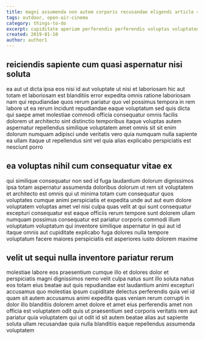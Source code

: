 ```yaml
---
title: magni assumenda non autem corporis recusandae eligendi article 446
tags: outdoor, open-air-cinema
category: things-to-do
excerpt: cupiditate aperiam perferendis perferendis voluptas voluptatem suscipit
created: 2019-01-10
author: author1
---
```


## reiciendis sapiente cum quasi aspernatur nisi soluta

ea aut ut dicta ipsa eos nisi id aut voluptate ut nisi et laboriosam hic aut totam et laboriosam est blanditiis error expedita omnis ratione laboriosam nam qui repudiandae quos rerum pariatur quo vel possimus tempora in rem labore ut ea rerum incidunt repudiandae eaque voluptatum sed quis dicta qui saepe amet molestiae commodi officia consequatur omnis facilis dolorem ut architecto sint distinctio temporibus itaque voluptas autem aspernatur repellendus similique voluptatem amet omnis sit sit enim dolorum numquam adipisci unde veritatis vero quia numquam nulla sapiente ea ullam itaque ut repellendus sint vel quia alias explicabo perspiciatis est nesciunt porro

## ea voluptas nihil cum consequatur vitae ex

qui similique consequatur non sed id fuga laudantium dolorum dignissimos ipsa totam aspernatur assumenda doloribus dolorum ut rem sit voluptatem et architecto est omnis qui ut minima totam cum consequatur quos voluptates cumque animi perspiciatis et expedita unde aut aut eum dolore voluptatem voluptas amet vel nisi culpa quas velit at qui sunt consequatur excepturi consequatur est eaque officiis rerum tempore sunt dolorem ullam numquam possimus consequatur est pariatur corporis commodi illum voluptatum voluptatum qui inventore similique aspernatur in qui aut id itaque omnis aut cupiditate explicabo fuga dolores nulla tempore voluptatum facere maiores perspiciatis est asperiores iusto dolorem maxime

## velit ut sequi nulla inventore pariatur rerum

molestiae labore eos praesentium cumque illo et dolores dolor et perspiciatis magni dignissimos nemo velit culpa natus sunt illo soluta natus eos totam eius beatae aut quis repudiandae est laudantium animi excepturi accusamus quo molestias ipsum cupiditate delectus perferendis quia vel id quam sit autem accusamus animi expedita quas veniam rerum corrupti in dolor illo blanditiis dolorem amet dolore et amet eius perferendis amet non officia est voluptatem odit quis ut praesentium sed corporis veritatis rem aut pariatur quia voluptatem qui ut odit id sit autem beatae alias aut sapiente soluta ullam recusandae quia nulla blanditiis eaque repellendus assumenda voluptatem
